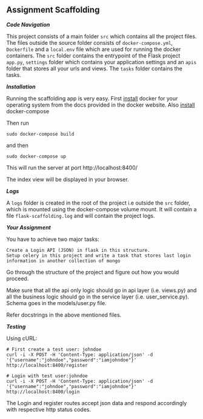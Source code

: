 ## Assignment Scaffolding

***Code Navigation***

This project consists of a main folder `src` which contains all the project files. The files outside the source folder consists of `docker-compose.yml`, `Dockerfile` and a `local.env` file which are used for running the docker containers. The `src` folder contains the entrypoint of the Flask project `app.py`, `settings` folder which contains your application settings and an `apis` folder that stores all your urls and views. The `tasks` folder contains the tasks.

***Installation***

Running the scaffolding app is very easy. First [install](https://docs.docker.com/install/) docker for your operating system from the docs provided in the docker website. Also [install](https://docs.docker.com/compose/install/) docker-compose

Then run

    sudo docker-compose build
and then

    sudo docker-compose up
This will run the server at port http://localhost:8400/

The index view will be displayed in your browser.

***Logs***

A `logs` folder is created in the root of the project i.e outside the `src` folder, which is mounted using the docker-compose volume mount. It will contain a file `flask-scaffolding.log` and will contain the project logs.

***Your Assignment***

You have to achieve two major tasks:

    Create a Login API (JSON) in flask in this structure.
    Setup celery in this project and write a task that stores last login information in another collection of mongo

Go through the structure of the project and figure out how you would proceed.

Make sure that all the api only logic should go in api layer (i.e. views.py) and all the business logic should go in the service layer (i.e. user_service.py).
Schema goes in the models/user.py file.

Refer docstrings in the above mentioned files.

***Testing***

Using cURL:

    # First create a test user: johndoe
    curl -i -X POST -H 'Content-Type: application/json' -d '{"username":"johndoe","password":"iamjohndoe"}' http://localhost:8400/register

    # Login with test user:johndoe
    curl -i -X POST -H 'Content-Type: application/json' -d '{"username":"johndoe","password":"iamjohndoe"}' http://localhost:8400/login

The Login and register routes accept json data and respond accordingly with respective http status codes.
